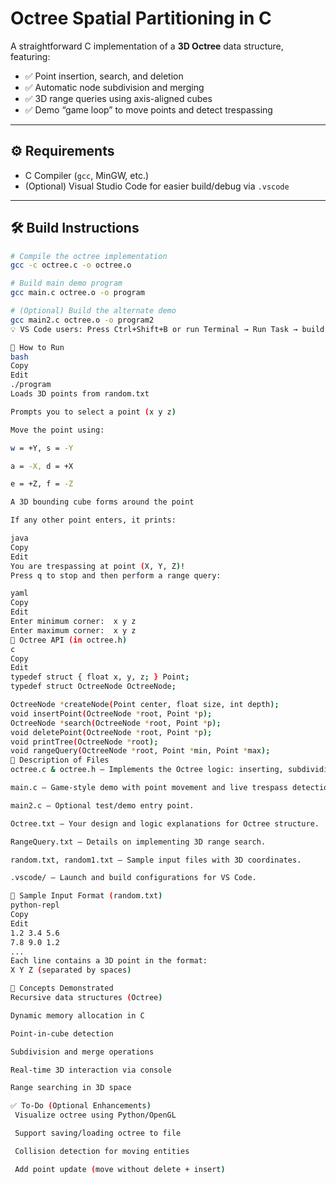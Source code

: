 # Octree Spatial Partitioning in C

A straightforward C implementation of a **3D Octree** data structure, featuring:

- ✅ Point insertion, search, and deletion  
- ✅ Automatic node subdivision and merging  
- ✅ 3D range queries using axis-aligned cubes  
- ✅ Demo “game loop” to move points and detect trespassing  

---

## ⚙️ Requirements

- C Compiler (`gcc`, MinGW, etc.)
- (Optional) Visual Studio Code for easier build/debug via `.vscode`

---

## 🛠️ Build Instructions

```bash
# Compile the octree implementation
gcc -c octree.c -o octree.o

# Build main demo program
gcc main.c octree.o -o program

# (Optional) Build the alternate demo
gcc main2.c octree.o -o program2
💡 VS Code users: Press Ctrl+Shift+B or run Terminal → Run Task → build (preconfigured)

🚀 How to Run
bash
Copy
Edit
./program
Loads 3D points from random.txt

Prompts you to select a point (x y z)

Move the point using:

w = +Y, s = -Y

a = -X, d = +X

e = +Z, f = -Z

A 3D bounding cube forms around the point

If any other point enters, it prints:

java
Copy
Edit
You are trespassing at point (X, Y, Z)!
Press q to stop and then perform a range query:

yaml
Copy
Edit
Enter minimum corner:  x y z
Enter maximum corner:  x y z
🔧 Octree API (in octree.h)
c
Copy
Edit
typedef struct { float x, y, z; } Point;
typedef struct OctreeNode OctreeNode;

OctreeNode *createNode(Point center, float size, int depth);
void insertPoint(OctreeNode *root, Point *p);
OctreeNode *search(OctreeNode *root, Point *p);
void deletePoint(OctreeNode *root, Point *p);
void printTree(OctreeNode *root);
void rangeQuery(OctreeNode *root, Point *min, Point *max);
📄 Description of Files
octree.c & octree.h – Implements the Octree logic: inserting, subdividing, merging, searching, deletion, and querying.

main.c – Game-style demo with point movement and live trespass detection.

main2.c – Optional test/demo entry point.

Octree.txt – Your design and logic explanations for Octree structure.

RangeQuery.txt – Details on implementing 3D range search.

random.txt, random1.txt – Sample input files with 3D coordinates.

.vscode/ – Launch and build configurations for VS Code.

📌 Sample Input Format (random.txt)
python-repl
Copy
Edit
1.2 3.4 5.6
7.8 9.0 1.2
...
Each line contains a 3D point in the format:
X Y Z (separated by spaces)

🧠 Concepts Demonstrated
Recursive data structures (Octree)

Dynamic memory allocation in C

Point-in-cube detection

Subdivision and merge operations

Real-time 3D interaction via console

Range searching in 3D space

✅ To-Do (Optional Enhancements)
 Visualize octree using Python/OpenGL

 Support saving/loading octree to file

 Collision detection for moving entities

 Add point update (move without delete + insert)

